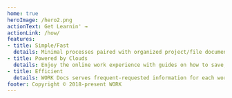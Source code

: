 ```yaml
---
home: true
heroImage: /hero2.png
actionText: Get Learnin' →
actionLink: /how/
features:
- title: Simple/Fast
  details: Minimal processes paired with organized project/file documentation helps you focus on creating magic.
- title: Powered by Clouds
  details: Enjoy the online work experience with guides on how to save, access and back up your work.
- title: Efficient  
  details: WORK Docs serves frequent-requested information for each worker, and runs as an single resource for operating within the WORK brand.
footer: Copyright © 2018-present WORK
---
```

